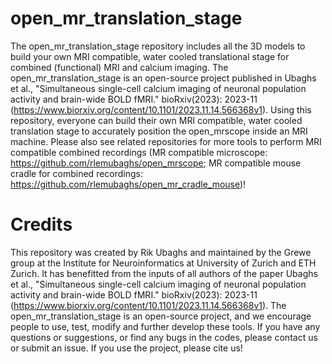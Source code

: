 # open_mr_translation_stage
The open_mr_translation_stage repository includes all the 3D models to build your own MRI compatible, water cooled translational stage for combined (functional) MRI and calcium imaging. The open_mr_translation_stage is an open-source project published in Ubaghs et al., "Simultaneous single-cell calcium imaging of neuronal population activity and brain-wide BOLD fMRI." bioRxiv(2023): 2023-11 (https://www.biorxiv.org/content/10.1101/2023.11.14.566368v1). Using this repository, everyone can build their own MRI compatible, water cooled translation stage to accurately position the open_mrscope inside an MRI machine. Please also see related repositories for more tools to perform MRI compatible combined recordings (MR compatible microscope: https://github.com/rlemubaghs/open_mrscope; MR compatible mouse cradle for combined recordings: https://github.com/rlemubaghs/open_mr_cradle_mouse)!

# Credits
This repository was created by Rik Ubaghs and maintained by the Grewe group at the Institute for Neuroinformatics at University of Zurich and ETH Zurich. It has benefitted from the inputs of all authors of the paper Ubaghs et al., "Simultaneous single-cell calcium imaging of neuronal population activity and brain-wide BOLD fMRI." bioRxiv(2023): 2023-11 (https://www.biorxiv.org/content/10.1101/2023.11.14.566368v1). The open_mr_translation_stage is an open-source project, and we encourage people to use, test, modify and further develop these tools. If you have any questions or suggestions, or find any bugs in the codes, please contact us or submit an issue. If you use the project, please cite us!
